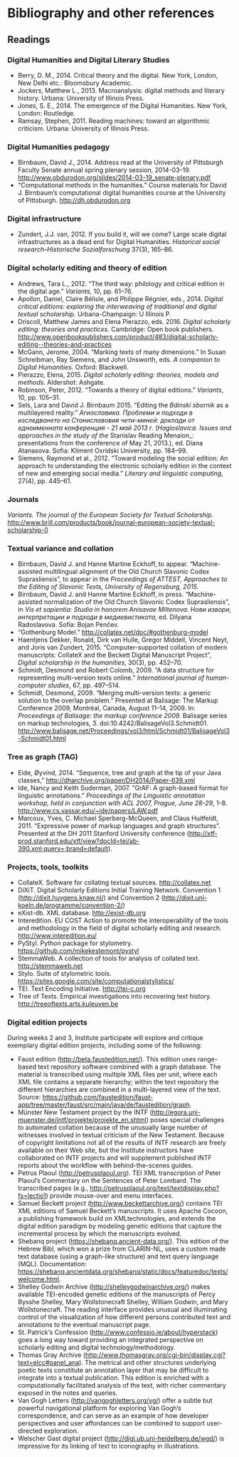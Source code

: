 # Bibliography and other references

## Readings

### Digital Humanities and Digital Literary Studies

* Berry, D. M., 2014. Critical theory and the digital. New York, London, New Delhi etc.: Bloomsbury Academic.
* Jockers, Matthew L., 2013. Macroanalysis: digital methods and literary history. Urbana: University of Illinois Press.
* Jones, S. E., 2014. The emergence of the Digital Humanities. New York, London: Routledge.
* Ramsay, Stephen, 2011. Reading machines: toward an algorithmic criticism. Urbana: University of Illinois Press.

### Digital Humanities pedagogy

* Birnbaum, David J., 2014. Address read at the University of Pittsburgh Faculty Senate annual spring plenary session, 2014-03-19. <http://www.obdurodon.org/slides/2014-03-19_senate-plenary.pdf>
* “Computational methods in the humanities.” Course materials for David J. Birnbaum’s computational digital humanities course at the University of Pittsburgh. <http://dh.obdurodon.org>

### Digital infrastructure

* Zundert, J.J. van, 2012. If you build it, will we come? Large scale digital infrastructures as a dead end for Digital Humanities. _Historical social research–Historische Sozialforschung_ 37(3), 165–86.

### Digital scholarly editing and theory of edition

* Andrews, Tara L., 2012. “The third way: philology and critical edition in the digital age.” _Variants,_ 10, pp. 61–76.
* Apollon, Daniel, Claire Bélisle, and Philippe Régnier, eds., 2014. _Digital critical editions: exploring the interweaving of traditional and digital textual scholarship._ Urbana-Champaign: U Illinois P.
* Driscoll, Matthew James and Elena Pierazzo, eds. 2016. _Digital scholarly editing: theories and practices._ Cambridge: Open book publishers. <http://www.openbookpublishers.com/product/483/digital-scholarly-editing--theories-and-practices>
* McGann, Jerome, 2004. “Marking texts of many dimensions.” In Susan Schreibman, Ray Siemens, and John Unsworth, eds. _A companion to Digital Humanities._ Oxford: Blackwell.
* Pierazzo, Elena, 2015. _Digital scholarly editing: theories, models and methods._ Aldershot: Ashgate.
* Robinson, Peter, 2012. “Towards a theory of digital editions.” _Variants_, 10, pp. 105–31.
* Sels, Lara and David J. Birnbaum 2015. “Editing the _Bdinski sbornik_ as a multilayered reality.” _Агиославика. Проблеми и подходи в изследването на Станиславовия чети-миней: доклади от едноименната конференция - 21 май 2013 г._ (_Hagioslavica. Issues and approaches in the study of the_ Stanislav Reading Menaion_: presentations from the conference of May 21, 2013.), ed. Diana Atanasova. Sofia: Kliment Oxridski University, pp. 184–99.
* Siemens, Raymond et al., 2012. “Toward modeling the social edition: An approach to understanding the electronic scholarly edition in the context of new and emerging social media.” _Literary and linguistic computing_, 27(4), pp. 445–61.

### Journals
_Variants. The journal of the European Society for Textual Scholarship._ <http://www.brill.com/products/book/journal-european-society-textual-scholarship-0>

### Textual variance and collation
* Birnbaum, David J. and Hanne Martine Eckhoff, to appear. “Machine-assisted multilingual alignment of the Old Church Slavonic Codex Suprasliensis”, to appear in the _Proceedings of ATTEST, Approaches to the Editing of Slavonic Texts, University of Regensburg, 2015._
* Birnbaum, David J. and Hanne Martine Eckhoff, in press. “Machine-assisted normalization of the Old Church Slavonic Codex Suprasliensis”, in _Vis et sapientia: Studia in honorem Anisavae Miltenova. Нови извори, интерпретации и подходи в медиевистиката_, ed. Dilyana Radoslavova. Sofia: Bojan Penčev.
* “Gothenburg Model.” <http://collatex.net/doc/#gothenburg-model>
* Haentjens Dekker, Ronald, Dirk van Hulle, Gregor Middell, Vincent Neyt, and Joris van Zundert, 2015. “Computer-supported collation of modern manuscripts: CollateX and the Beckett Digital Manuscript Project”, _Digital scholarship in the humanities_, 30(3), pp. 452–70.
* Schmidt, Desmond and Robert Colomb, 2009. “A data structure for representing multi-version texts online.” _International journal of human-computer studies_, 67, pp. 497–514.
* Schmidt, Desmond, 2009. “Merging multi-version texts: a generic solution to the overlap problem.” Presented at Balisage: The Markup Conference 2009, Montréal, Canada, August 11–14, 2009. In: _Proceedings of Balisage: the markup conference 2009._ Balisage series on markup technologies, 3. doi:10.4242/BalisageVol3.Schmidt01. <http://www.balisage.net/Proceedings/vol3/html/Schmidt01/BalisageVol3-Schmidt01.html>

### Tree as graph (TAG)

* Eide, Øyvind, 2014. “Sequence, tree and graph at the tip of your Java classes,” <http://dharchive.org/paper/DH2014/Paper-639.xml>
* Ide, Nancy and Keith Suderman, 2007. “GrAF: A graph-based format for linguistic annotations.” _Proceedings of the Linguistic annotation workshop, held in conjunction with ACL 2007, Prague, June 28-29_, 1-8. <http://www.cs.vassar.edu/~ide/papers/LAW.pdf>
* Marcoux, Yves, C. Michael Sperberg-McQueen, and Claus Huitfeldt, 2011. “Expressive power of markup languages and graph structures”. Presented at the DH 2011 Stanford University conference (<http://xtf-prod.stanford.edu/xtf/view?docId=tei/ab-390.xml;query=;brand=default>).

### Projects, tools, toolkits

* CollateX. Software for collating textual sources. <http://collatex.net>
* DiXiT. Digital Scholarly Editions Initial Training Network. Convention 1 (<http://dixit.huygens.knaw.nl/>) and Convention 2 (<http://dixit.uni-koeln.de/programme/convention-2/>)
* eXist-db. XML database. <http://exist-db.org>
* Interedition. EU COST Action to promote the interoperability of the tools and methodology in the field of digital scholarly editing and research. <http://www.interedition.eu/>
* PyStyl. Python package for stylometry. <https://github.com/mikekestemont/pystyl>
* StemmaWeb. A collection of tools for analysis of collated text. <http://stemmaweb.net>
* Stylo. Suite of stylometric tools. <https://sites.google.com/site/computationalstylistics/>
* TEI. Text Encoding Initiative. <http://tei-c.org>
* Tree of Texts. Empirical investigations into recovering text history. <http://treeoftexts.arts.kuleuven.be>

### Digital edition projects

During weeks 2 and 3, Institute participate will explore and critique exemplary digital edition projects, including some of the following:

* Faust edition (<http://beta.faustedition.net/>). This edition uses range-based text repository software combined with a graph database. The material is transcribed using multiple XML files per unit, where each XML file contains a separate hierarchy; within the text repository the different hierarchies are combined in a multi-layered view of the text. Source: <https://github.com/faustedition/faust-app/tree/master/faust/src/main/java/de/faustedition/graph>.
* Münster New Testament project by the INTF (<http://egora.uni-muenster.de/intf/projekte/projekte_en.shtml>) poses special challenges to automated collation because of the unusually large number of witnesses involved in textual criticism of the New Testament. Because of copyright limitations not all of the results of INTF research are freely available on their Web site, but the Institute instructors have collaborated on INTF projects and will supplement published INTF reports about the workflow with behind-the-scenes guides.
* Petrus Plaoul (<http://petrusplaoul.org>). TEI XML transcription of Peter Plaoul’s Commentary on the Sentences of Peter Lombard. The transcribed pages (e.g., <http://petrusplaoul.org/text/textdisplay.php?fs=lectio1>) provide mouse-over and menu interfaces.
* Samuel Beckett project (<http://www.beckettarchive.org/>) contains TEI XML editions of Samuel Beckett’s manuscripts. It uses Apache Cocoon, a publishing framework build on XMLtechnologies, and extends the digital edition paradigm by modeling genetic editions that capture the incremental process by which the manuscripts evolved.
* Shebanq project (<https://shebanq.ancient-data.org/>). This edition of the Hebrew Bibl, which won a prize from CLARIN-NL, uses a custom made text database (using a graph-like structure) and text query language (MQL). Documentation: <https://shebanq.ancientdata.org/shebanq/static/docs/featuredoc/texts/welcome.html>.
* Shelley Godwin Archive (<http://shelleygodwinarchive.org/>) makes available TEI-encoded genetic editions of the manuscripts of Percy Bysshe Shelley, Mary Wollstonecraft Shelley, William Godwin, and Mary Wollstonecraft. The reading interface provides unusual and illuminating control of the visualization of how different persons contributed text and annotations to the eventual manuscript page.
* St. Patrick‘s Confession (<http://www.confessio.ie/about/hyperstack>) goes a long way toward providing an integrated perspective on scholarly editing and digital technology/methodology.
* Thomas Gray Archive (<http://www.thomasgray.org/cgi-bin/display.cgi?text=elcc#panel_ana>). The metrical and other structures underlying poetic texts constitute an annotation layer that may be difficult to integrate into a textual publication. This edition is enriched with a computationally facilitated analysis of the text, with richer commentary exposed in the notes and queries.
* Van Gogh Letters (<http://vangoghletters.org/vg/>) offer a subtle but powerful navigational platform for exploring Van Gogh’s correspondence, and can serve as an example of how developer perspectives and user affordances can be combined to support user-directed exploration.
* Welscher Gast digital project (<http://digi.ub.uni-heidelberg.de/wgd/>) is impressive for its linking of text to iconography in illustrations.
